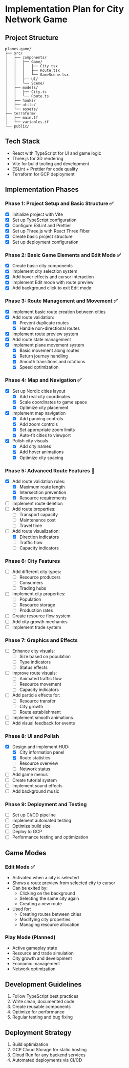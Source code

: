 # Implementation Plan for City Network Game

## Project Structure

```
planes-game/
├── src/
│   ├── components/
│   │   ├── Game/
│   │   │   ├── City.tsx
│   │   │   ├── Route.tsx
│   │   │   └── GameScene.tsx
│   │   ├── UI/
│   │   └── Scene/
│   ├── models/
│   │   ├── City.ts
│   │   └── Route.ts
│   ├── hooks/
│   ├── utils/
│   └── assets/
├── terraform/
│   ├── main.tf
│   └── variables.tf
└── public/
```

## Tech Stack

- React with TypeScript for UI and game logic
- Three.js for 3D rendering
- Vite for build tooling and development
- ESLint + Prettier for code quality
- Terraform for GCP deployment

## Implementation Phases

### Phase 1: Project Setup and Basic Structure ✅

- [x] Initialize project with Vite
- [x] Set up TypeScript configuration
- [x] Configure ESLint and Prettier
- [x] Set up Three.js with React Three Fiber
- [x] Create basic project structure
- [x] Set up deployment configuration

### Phase 2: Basic Game Elements and Edit Mode ✅

- [x] Create basic city components
- [x] Implement city selection system
- [x] Add hover effects and cursor interaction
- [x] Implement Edit mode with route preview
- [x] Add background click to exit Edit mode

### Phase 3: Route Management and Movement ✅

- [x] Implement basic route creation between cities
- [x] Add route validation:
  - [x] Prevent duplicate routes
  - [x] Handle non-directional routes
- [x] Implement route preview system
- [x] Add route state management
- [x] Implement plane movement system
  - [x] Basic movement along routes
  - [x] Return journey handling
  - [x] Smooth transitions and rotations
  - [x] Speed optimization

### Phase 4: Map and Navigation ✅

- [x] Set up Nordic cities layout
  - [x] Add real city coordinates
  - [x] Scale coordinates to game space
  - [x] Optimize city placement
- [x] Implement map navigation
  - [x] Add panning controls
  - [x] Add zoom controls
  - [x] Set appropriate zoom limits
  - [x] Auto-fit cities to viewport
- [x] Polish city visuals
  - [x] Add city names
  - [x] Add hover animations
  - [x] Optimize city spacing

### Phase 5: Advanced Route Features 🚧

- [x] Add route validation rules:
  - [x] Maximum route length
  - [x] Intersection prevention
  - [x] Resource requirements
- [ ] Implement route deletion
- [ ] Add route properties:
  - [ ] Transport capacity
  - [ ] Maintenance cost
  - [ ] Travel time
- [ ] Add route visualization:
  - [x] Direction indicators
  - [ ] Traffic flow
  - [ ] Capacity indicators

### Phase 6: City Features

- [ ] Add different city types:
  - [ ] Resource producers
  - [ ] Consumers
  - [ ] Trading hubs
- [ ] Implement city properties:
  - [ ] Population
  - [ ] Resource storage
  - [ ] Production rates
- [ ] Create resource flow system
- [ ] Add city growth mechanics
- [ ] Implement trade system

### Phase 7: Graphics and Effects

- [ ] Enhance city visuals:
  - [ ] Size based on population
  - [ ] Type indicators
  - [ ] Status effects
- [ ] Improve route visuals:
  - [ ] Animated traffic flow
  - [ ] Resource movement
  - [ ] Capacity indicators
- [ ] Add particle effects for:
  - [ ] Resource transfer
  - [ ] City growth
  - [ ] Route establishment
- [ ] Implement smooth animations
- [ ] Add visual feedback for events

### Phase 8: UI and Polish

- [x] Design and implement HUD:
  - [x] City information panel
  - [x] Route statistics
  - [ ] Resource overview
  - [ ] Network status
- [ ] Add game menus
- [ ] Create tutorial system
- [ ] Implement sound effects
- [ ] Add background music

### Phase 9: Deployment and Testing

- [ ] Set up CI/CD pipeline
- [ ] Implement automated testing
- [ ] Optimize build size
- [ ] Deploy to GCP
- [ ] Performance testing and optimization

## Game Modes

### Edit Mode ✅

- Activated when a city is selected
- Shows a route preview from selected city to cursor
- Can be exited by:
  - Clicking on the background
  - Selecting the same city again
  - Creating a new route
- Used for:
  - Creating routes between cities
  - Modifying city properties
  - Managing resource allocation

### Play Mode (Planned)

- Active gameplay state
- Resource and trade simulation
- City growth and development
- Economic management
- Network optimization

## Development Guidelines

1. Follow TypeScript best practices
2. Write clean, documented code
3. Create reusable components
4. Optimize for performance
5. Regular testing and bug fixing

## Deployment Strategy

1. Build optimization
2. GCP Cloud Storage for static hosting
3. Cloud Run for any backend services
4. Automated deployments via CI/CD
